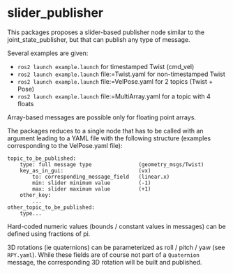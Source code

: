 # slider_publisher

This packages proposes a slider-based publisher node similar to the joint_state_publisher, but that can publish any type of message.

Several examples are given:
*   `ros2 launch example.launch` for timestamped Twist (cmd_vel)
*   `ros2 launch example.launch` file:=Twist.yaml for non-timestamped Twist
*   `ros2 launch example.launch` file:=VelPose.yaml for 2 topics (Twist + Pose)
*   `ros2 launch example.launch` file:=MultiArray.yaml for a topic with 4 floats

Array-based messages are possible only for floating point arrays. 

The packages reduces to a single node that has to be called with an argument leading to a YAML file with the following structure (examples corresponding to the VelPose.yaml file):

    topic_to_be_published:  
        type: full message type               (geometry_msgs/Twist)  
        key_as_in_gui:                        (vx)  
            to: corresponding_message_field   (linear.x)  
            min: slider minimum value         (-1)  
            max: slider maximum value         (+1)  
        other_key:  
            ...
    other_topic_to_be_published:  
        type...

Hard-coded numeric values (bounds / constant values in messages) can be defined using fractions of pi.

3D rotations (ie quaternions) can be parameterized as roll / pitch / yaw (see `RPY.yaml`). While these fields are of course not part of a `Quaternion` message, the corresponding 3D rotation will be built and published.

